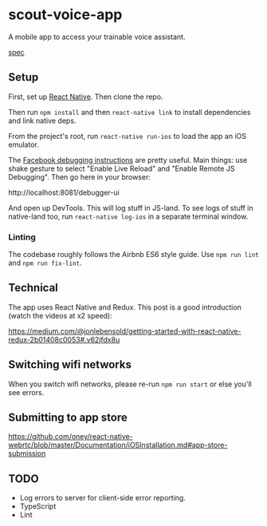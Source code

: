 # scout-voice-app

A mobile app to access your trainable voice assistant.

[spec](https://docs.google.com/document/d/1zzqsojz0pElWXLiUwgDRnK_4kMHD14qYAmkDdwLoXnA/edit#heading=h.xj8kk1760ixc)

## Setup

First, set up [React Native](https://facebook.github.io/react-native/docs/getting-started.html#content). Then clone the repo.

Then run `npm install` and then `react-native link` to install dependencies and link native deps.

From the project's root, run `react-native run-ios` to load the app an iOS emulator.

The [Facebook debugging instructions](https://facebook.github.io/react-native/docs/debugging.html) are pretty useful. Main things: use shake gesture to select "Enable Live Reload" and "Enable Remote JS Debugging". Then go here in your browser:

http://localhost:8081/debugger-ui

And open up DevTools.  This will log stuff in JS-land.  To see logs of stuff in native-land too, run `react-native log-ios` in a separate terminal window.

### Linting

The codebase roughly follows the Airbnb ES6 style guide. Use `npm run lint` and `npm run fix-lint`.

## Technical

The app uses React Native and Redux. This post is a good introduction (watch the videos at x2 speed):

https://medium.com/@jonlebensold/getting-started-with-react-native-redux-2b01408c0053#.v62jfdx8u

## Switching wifi networks

When you switch wifi networks, please re-run `npm run start` or else you'll see errors.

## Submitting to app store

https://github.com/oney/react-native-webrtc/blob/master/Documentation/iOSInstallation.md#app-store-submission

## TODO

- Log errors to server for client-side error reporting.
- TypeScript
- Lint
